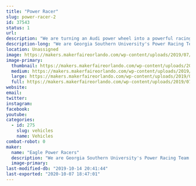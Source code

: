 ```yaml
---
title: "Power Racer"
slug: power-racer-2
id: 37543
status: 1
url: 
description: "We are turning an Audi power wheel into a powerful racing machine."
description-long: "We are Georgia Southern University's Power Racing Team. We are coming to Orlando to participate in our first power wheels race. We are racing an Audi power wheel."
location: Unassigned
image: https://makers.makerfaireorlando.com/wp-content/uploads/2019/07/MFO2019_Round_logo_V3_w_date.png
image-primary:
  thumbnail: https://makers.makerfaireorlando.com/wp-content/uploads/2019/07/MFO2019_Round_logo_V3_w_date-150x150.png
  medium: https://makers.makerfaireorlando.com/wp-content/uploads/2019/07/MFO2019_Round_logo_V3_w_date-300x296.png
  large: https://makers.makerfaireorlando.com/wp-content/uploads/2019/07/MFO2019_Round_logo_V3_w_date.png
  full: https://makers.makerfaireorlando.com/wp-content/uploads/2019/07/MFO2019_Round_logo_V3_w_date.png
website: 
email: 
twitter: 
instagram: 
facebook: 
youtube: 
categories:
  - id: 275
    slug: vehicles
    name: Vehicles
combat-robot: 0
maker:
  name: "Eagle Power Racers"
  description: "We are Georgia Southern University's Power Racing Team. We are coming to the Maker Fair to race in the power wheel series."
  image-primary: 
last-modified-db: "2019-10-14 20:41:44"
last-exported: "2020-10-07 18:47:01"
---
```

